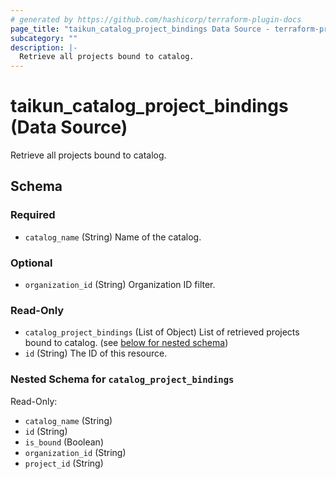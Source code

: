 ```yaml
---
# generated by https://github.com/hashicorp/terraform-plugin-docs
page_title: "taikun_catalog_project_bindings Data Source - terraform-provider-taikun"
subcategory: ""
description: |-
  Retrieve all projects bound to catalog.
---
```


# taikun_catalog_project_bindings (Data Source)

Retrieve all projects bound to catalog.



<!-- schema generated by tfplugindocs -->
## Schema

### Required

- `catalog_name` (String) Name of the catalog.

### Optional

- `organization_id` (String) Organization ID filter.

### Read-Only

- `catalog_project_bindings` (List of Object) List of retrieved projects bound to catalog. (see [below for nested schema](#nestedatt--catalog_project_bindings))
- `id` (String) The ID of this resource.

<a id="nestedatt--catalog_project_bindings"></a>
### Nested Schema for `catalog_project_bindings`

Read-Only:

- `catalog_name` (String)
- `id` (String)
- `is_bound` (Boolean)
- `organization_id` (String)
- `project_id` (String)
